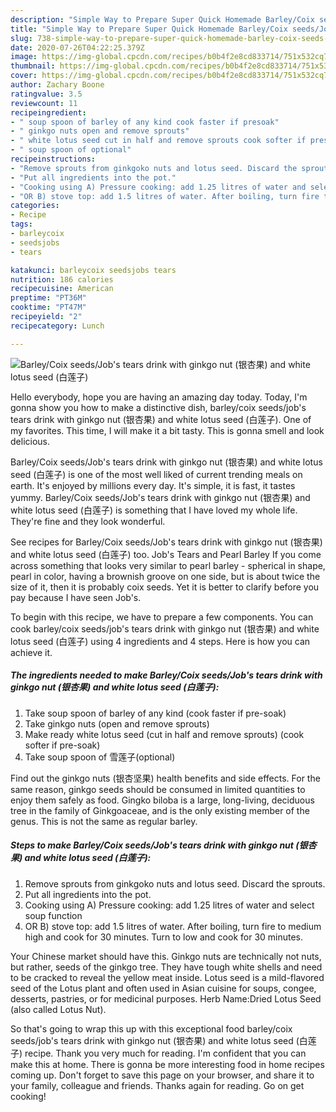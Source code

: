 ```yaml
---
description: "Simple Way to Prepare Super Quick Homemade Barley/Coix seeds/Job&amp;#39;s tears drink with ginkgo nut (银杏果) and white lotus seed (白莲子)"
title: "Simple Way to Prepare Super Quick Homemade Barley/Coix seeds/Job&amp;#39;s tears drink with ginkgo nut (银杏果) and white lotus seed (白莲子)"
slug: 738-simple-way-to-prepare-super-quick-homemade-barley-coix-seeds-job-and-39-s-tears-drink-with-ginkgo-nut-and-white-lotus-seed
date: 2020-07-26T04:22:25.379Z
image: https://img-global.cpcdn.com/recipes/b0b4f2e8cd833714/751x532cq70/barleycoix-seedsjobs-tears-drink-with-ginkgo-nut-银杏果-and-white-lotus-seed-白莲子-recipe-main-photo.jpg
thumbnail: https://img-global.cpcdn.com/recipes/b0b4f2e8cd833714/751x532cq70/barleycoix-seedsjobs-tears-drink-with-ginkgo-nut-银杏果-and-white-lotus-seed-白莲子-recipe-main-photo.jpg
cover: https://img-global.cpcdn.com/recipes/b0b4f2e8cd833714/751x532cq70/barleycoix-seedsjobs-tears-drink-with-ginkgo-nut-银杏果-and-white-lotus-seed-白莲子-recipe-main-photo.jpg
author: Zachary Boone
ratingvalue: 3.5
reviewcount: 11
recipeingredient:
- " soup spoon of barley of any kind cook faster if presoak"
- " ginkgo nuts open and remove sprouts"
- " white lotus seed cut in half and remove sprouts cook softer if presoak"
- " soup spoon of optional"
recipeinstructions:
- "Remove sprouts from ginkgoko nuts and lotus seed. Discard the sprouts."
- "Put all ingredients into the pot."
- "Cooking using A) Pressure cooking: add 1.25 litres of water and select soup function"
- "OR B) stove top: add 1.5 litres of water. After boiling, turn fire to medium high and cook for 30 minutes. Turn to low and cook for 30 minutes."
categories:
- Recipe
tags:
- barleycoix
- seedsjobs
- tears

katakunci: barleycoix seedsjobs tears 
nutrition: 186 calories
recipecuisine: American
preptime: "PT36M"
cooktime: "PT47M"
recipeyield: "2"
recipecategory: Lunch

---
```



![Barley/Coix seeds/Job&#39;s tears drink with ginkgo nut (银杏果) and white lotus seed (白莲子)](https://img-global.cpcdn.com/recipes/b0b4f2e8cd833714/751x532cq70/barleycoix-seedsjobs-tears-drink-with-ginkgo-nut-银杏果-and-white-lotus-seed-白莲子-recipe-main-photo.jpg)

Hello everybody, hope you are having an amazing day today. Today, I'm gonna show you how to make a distinctive dish, barley/coix seeds/job&#39;s tears drink with ginkgo nut (银杏果) and white lotus seed (白莲子). One of my favorites. This time, I will make it a bit tasty. This is gonna smell and look delicious.

Barley/Coix seeds/Job&#39;s tears drink with ginkgo nut (银杏果) and white lotus seed (白莲子) is one of the most well liked of current trending meals on earth. It's enjoyed by millions every day. It's simple, it is fast, it tastes yummy. Barley/Coix seeds/Job&#39;s tears drink with ginkgo nut (银杏果) and white lotus seed (白莲子) is something that I have loved my whole life. They're fine and they look wonderful.

See recipes for Barley/Coix seeds/Job&#39;s tears drink with ginkgo nut (银杏果) and white lotus seed (白莲子) too. Job&#39;s Tears and Pearl Barley If you come across something that looks very similar to pearl barley - spherical in shape, pearl in color, having a brownish groove on one side, but is about twice the size of it, then it is probably coix seeds. Yet it is better to clarify before you pay because I have seen Job&#39;s.


To begin with this recipe, we have to prepare a few components. You can cook barley/coix seeds/job&#39;s tears drink with ginkgo nut (银杏果) and white lotus seed (白莲子) using 4 ingredients and 4 steps. Here is how you can achieve it.

<!--inarticleads1-->

##### The ingredients needed to make Barley/Coix seeds/Job&#39;s tears drink with ginkgo nut (银杏果) and white lotus seed (白莲子):

1. Take  soup spoon of barley of any kind (cook faster if pre-soak)
1. Take  ginkgo nuts (open and remove sprouts)
1. Make ready  white lotus seed (cut in half and remove sprouts) (cook softer if pre-soak)
1. Take  soup spoon of 雪莲子(optional)


Find out the ginkgo nuts (银杏坚果) health benefits and side effects. For the same reason, ginkgo seeds should be consumed in limited quantities to enjoy them safely as food. Gingko biloba is a large, long-living, deciduous tree in the family of Ginkgoaceae, and is the only existing member of the genus. This is not the same as regular barley. 

<!--inarticleads2-->

##### Steps to make Barley/Coix seeds/Job&#39;s tears drink with ginkgo nut (银杏果) and white lotus seed (白莲子):

1. Remove sprouts from ginkgoko nuts and lotus seed. Discard the sprouts.
1. Put all ingredients into the pot.
1. Cooking using A) Pressure cooking: add 1.25 litres of water and select soup function
1. OR B) stove top: add 1.5 litres of water. After boiling, turn fire to medium high and cook for 30 minutes. Turn to low and cook for 30 minutes.


Your Chinese market should have this. Ginkgo nuts are technically not nuts, but rather, seeds of the ginkgo tree. They have tough white shells and need to be cracked to reveal the yellow meat inside. Lotus seed is a mild-flavored seed of the Lotus plant and often used in Asian cuisine for soups, congee, desserts, pastries, or for medicinal purposes. Herb Name:Dried Lotus Seed (also called Lotus Nut). 

So that's going to wrap this up with this exceptional food barley/coix seeds/job&#39;s tears drink with ginkgo nut (银杏果) and white lotus seed (白莲子) recipe. Thank you very much for reading. I'm confident that you can make this at home. There is gonna be more interesting food in home recipes coming up. Don't forget to save this page on your browser, and share it to your family, colleague and friends. Thanks again for reading. Go on get cooking!
